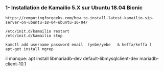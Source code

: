 ### 1- Installation de Kamailio 5.X sur Ubuntu 18.04 Bionic

```
https://computingforgeeks.com/how-to-install-latest-kamailio-sip-server-on-ubuntu-18-04-ubuntu-16-04/
```

```
/etc/init.d/kamailio restart
/etc/init.d/kamailio stop
```
```
kamctl add username password email  (yebe/yebe   & keffa/keffa )
apt-get install ngrep
```
il manque:
apt install libmariadb-dev default-libmysqlclient-dev mariadb-client-10.1
